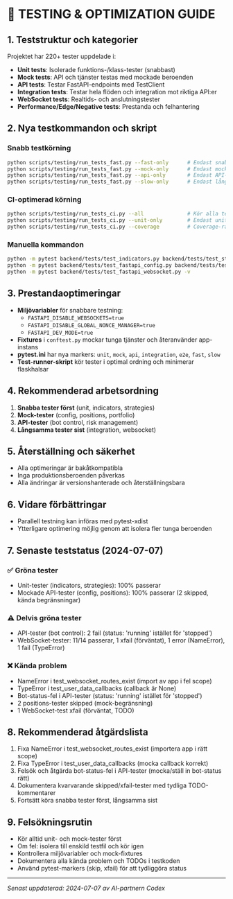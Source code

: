 # 🚀 TESTING & OPTIMIZATION GUIDE

## 1. Teststruktur och kategorier

Projektet har 220+ tester uppdelade i:

- **Unit tests**: Isolerade funktions-/klass-tester (snabbast)
- **Mock tests**: API och tjänster testas med mockade beroenden
- **API tests**: Testar FastAPI-endpoints med TestClient
- **Integration tests**: Testar hela flöden och integration mot riktiga API:er
- **WebSocket tests**: Realtids- och anslutningstester
- **Performance/Edge/Negative tests**: Prestanda och felhantering

## 2. Nya testkommandon och skript

### Snabb testkörning
```bash
python scripts/testing/run_tests_fast.py --fast-only      # Endast snabba tester
python scripts/testing/run_tests_fast.py --mock-only      # Endast mock-tester
python scripts/testing/run_tests_fast.py --api-only       # Endast API-tester
python scripts/testing/run_tests_fast.py --slow-only      # Endast långsamma tester
```

### CI-optimerad körning
```bash
python scripts/testing/run_tests_ci.py --all              # Kör alla tester i optimal ordning
python scripts/testing/run_tests_ci.py --unit-only        # Endast unit-tester
python scripts/testing/run_tests_ci.py --coverage         # Coverage-rapport
```

### Manuella kommandon
```bash
python -m pytest backend/tests/test_indicators.py backend/tests/test_strategies.py -v
python -m pytest backend/tests/test_fastapi_config.py backend/tests/test_fastapi_positions.py -v
python -m pytest backend/tests/test_fastapi_websocket.py -v
```

## 3. Prestandaoptimeringar

- **Miljövariabler** för snabbare testning:
  - `FASTAPI_DISABLE_WEBSOCKETS=true`
  - `FASTAPI_DISABLE_GLOBAL_NONCE_MANAGER=true`
  - `FASTAPI_DEV_MODE=true`
- **Fixtures** i `conftest.py` mockar tunga tjänster och återanvänder app-instans
- **pytest.ini** har nya markers: `unit`, `mock`, `api`, `integration`, `e2e`, `fast`, `slow`
- **Test-runner-skript** kör tester i optimal ordning och minimerar flaskhalsar

## 4. Rekommenderad arbetsordning

1. **Snabba tester först** (unit, indicators, strategies)
2. **Mock-tester** (config, positions, portfolio)
3. **API-tester** (bot control, risk management)
4. **Långsamma tester sist** (integration, websocket)

## 5. Återställning och säkerhet

- Alla optimeringar är bakåtkompatibla
- Inga produktionsberoenden påverkas
- Alla ändringar är versionshanterade och återställningsbara

## 6. Vidare förbättringar

- Parallell testning kan införas med pytest-xdist
- Ytterligare optimering möjlig genom att isolera fler tunga beroenden

## 7. Senaste teststatus (2024-07-07)

### ✅ Gröna tester
- Unit-tester (indicators, strategies): 100% passerar
- Mockade API-tester (config, positions): 100% passerar (2 skipped, kända begränsningar)

### ⚠️ Delvis gröna tester
- API-tester (bot control): 2 fail (status: 'running' istället för 'stopped')
- WebSocket-tester: 11/14 passerar, 1 xfail (förväntat), 1 error (NameError), 1 fail (TypeError)

### ❌ Kända problem
- NameError i test_websocket_routes_exist (import av app i fel scope)
- TypeError i test_user_data_callbacks (callback är None)
- Bot-status-fel i API-tester (status: 'running' istället för 'stopped')
- 2 positions-tester skipped (mock-begränsning)
- 1 WebSocket-test xfail (förväntat, TODO)

## 8. Rekommenderad åtgärdslista

1. Fixa NameError i test_websocket_routes_exist (importera app i rätt scope)
2. Fixa TypeError i test_user_data_callbacks (mocka callback korrekt)
3. Felsök och åtgärda bot-status-fel i API-tester (mocka/ställ in bot-status rätt)
4. Dokumentera kvarvarande skipped/xfail-tester med tydliga TODO-kommentarer
5. Fortsätt köra snabba tester först, långsamma sist

## 9. Felsökningsrutin

- Kör alltid unit- och mock-tester först
- Om fel: isolera till enskild testfil och kör igen
- Kontrollera miljövariabler och mock-fixtures
- Dokumentera alla kända problem och TODOs i testkoden
- Använd pytest-markers (skip, xfail) för att tydliggöra status

---

*Senast uppdaterad: 2024-07-07 av AI-partnern Codex* 